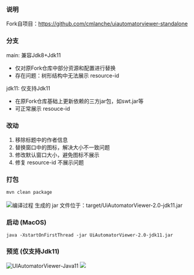### 说明
Fork自项目：https://github.com/cmlanche/uiautomatorviewer-standalone

### 分支

main:   兼容Jdk8+Jdk11

- 仅对原Fork仓库中部分资源和配置进行替换
- 存在问题：树形结构中无法展示 resource-id

jdk11:  仅支持Jdk11

- 在原Fork仓库基础上更新依赖的三方jar包，如swt.jar等
- 可正常展示 resouce-id

### 改动
1. 移除标题中的作者信息
2. 替换窗口中的图标，解决大小不一致问题
3. 修改默认窗口大小，避免图标不展示
4. 修复 resource-id 不展示问题

### 打包
```mvn clean package```<br><br>
![编译过程](https://raw.githubusercontent.com/CNRZWP/blog-media/image/2022/202210022232166.png)
生成的 jar 文件位于：target/UiAutomatorViewer-2.0-jdk11.jar

### 启动 (MacOS)
```java -XstartOnFirstThread -jar UiAutomatorViewer-2.0-jdk11.jar```



### 预览 (仅支持Jdk11)
![UIAutomatorViewer-Java11](https://raw.githubusercontent.com/CNRZWP/blog-media/image/2022/202210022209452.png)
![](https://raw.githubusercontent.com/CNRZWP/blog-media/image/2022/202210022320963.png)
